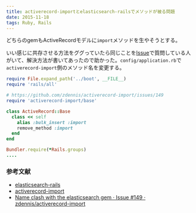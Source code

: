```yaml
---
title: activerecord-importとelasticsearch-railsでメソッドが被る問題
date: 2015-11-18
tags: Ruby, Rails
---
```


どちらのgemもActiveRecordモデルに`import`メソッドを生やそうとする。

いい感じに共存させる方法をググっていたら同じことを[Issue](https://github.com/zdennis/activerecord-import/issues/149)で質問している人がいて、解決方法が書いてあったので助かった。`config/application.rb`で`activerecord-import`側のメソッド名を変更する。

```ruby
require File.expand_path('../boot', __FILE__)
require 'rails/all'

# https://github.com/zdennis/activerecord-import/issues/149
require 'activerecord-import/base'

class ActiveRecord::Base
  class << self
    alias :bulk_insert :import
    remove_method :import
  end
end

Bundler.require(*Rails.groups)
....
```

### 参考文献

* [elasticsearch-rails](https://github.com/elastic/elasticsearch-rails)
* [activerecord-import](https://github.com/zdennis/activerecord-import)
* [Name clash with the elasticsearch gem · Issue #149 · zdennis/activerecord-import](https://github.com/zdennis/activerecord-import/issues/149)

